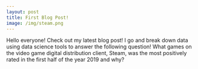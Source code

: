 ```yaml
---
layout: post
title: First Blog Post!
image: /img/steam.png
---
```


Hello everyone! Check out my latest blog post! I go and break down data using data science tools to answer the following question! What games on the video game digital distribution client, Steam, was the most positively rated in the first half of the year 2019 and why?
